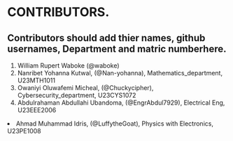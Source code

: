 # CONTRIBUTORS.
## Contributors should add thier names, github usernames, Department and matric numberhere.
<ol>
<li>William Rupert Waboke (@waboke)
<li>Nanribet Yohanna Kutwal, (@Nan-yohanna), Mathematics_department, U23MTH1011</li>
<li>Owaniyi Oluwafemi Micheal, (@Chuckycipher), Cybersecurity_department, U23CYS1072</li>
  <li>Abdulrahaman Abdullahi Ubandoma, (@EngrAbdul7929), Electrical Eng, U23EEE2006</li>
</ol>
<li>Ahmad Muhammad Idris, (@LuffytheGoat), Physics with Electronics, U23PE1008</li>
